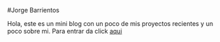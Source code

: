 #Jorge Barrientos


Hola, este es un mini blog con un poco de mis proyectos recientes y un poco sobre mi.
Para entrar da click [aqui](https://jorgebt95.github.io/PORTFOLIO/)

